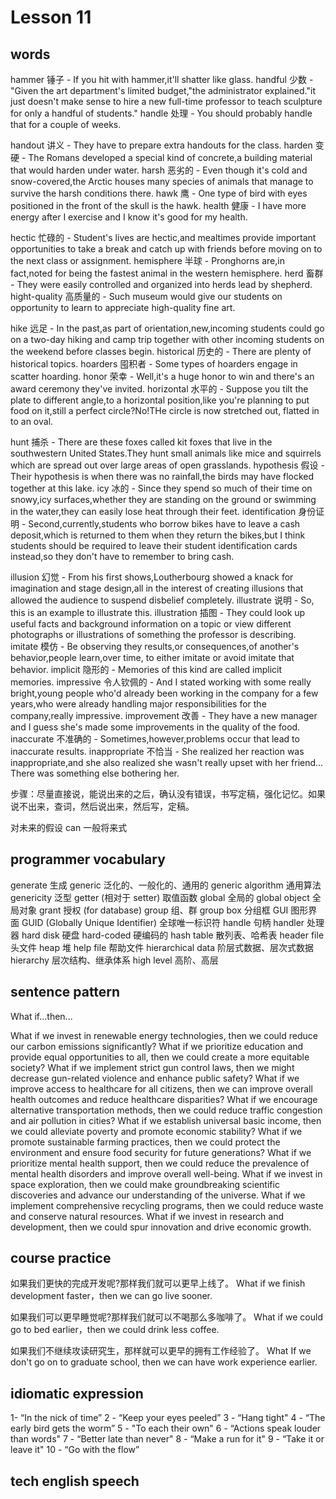 # Lesson 11

## words

<!-- p68 -->

hammer 锤子 - If you hit with hammer,it'll shatter like glass.
handful 少数 - "Given the art department's limited budget,"the administrator explained."it just doesn't make sense to hire a new full-time professor to teach sculpture for only a handful of students."
handle 处理 - You should probably handle that for a couple of weeks.

handout 讲义 - They have to prepare extra handouts for the class.
harden 变硬 - The Romans developed a special kind of concrete,a building material that would harden under water.
harsh 恶劣的 - Even though it's cold and snow-covered,the Arctic houses many species of animals that manage to survive the harsh conditions there.
hawk 鹰 - One type of bird with eyes positioned in the front of the skull is the hawk.
health 健康 - I have more energy after I exercise and I know it's good for my health.

hectic 忙碌的 - Student's lives are hectic,and mealtimes provide important opportunities to take a break and catch up with friends before moving on to the next class or assignment.
hemisphere 半球 - Pronghorns are,in fact,noted for being the fastest animal in the western hemisphere.
herd 畜群 - They were easily controlled and organized into herds lead by shepherd.
hight-quality 高质量的 - Such museum would give our students on opportunity to learn to appreciate high-quality fine art.

hike 远足 - In the past,as part of orientation,new,incoming students could go on a two-day hiking and camp trip together with other incoming students on the weekend before classes begin.
historical 历史的 - There are plenty of historical topics.
hoarders 囤积者 - Some types of hoarders engage in scatter hoarding.
honor 荣幸 - Well,it's a huge honor to win and there's an award ceremony they've invited.
horizontal 水平的 - Suppose you tilt the plate to different angle,to a horizontal position,like you're planning to put food on it,still a perfect circle?No!THe circle is now stretched out, flatted in to an oval.

hunt 捕杀 - There are these foxes called kit foxes that live in the southwestern United States.They hunt small animals like mice and squirrels which are spread out over large areas of open grasslands.
hypothesis 假设 - Their hypothesis is when there was no rainfall,the birds may have flocked together at this lake.
icy 冰的 - Since they spend so much of their time on snowy,icy surfaces,whether they are standing on the ground or swimming in the water,they can easily lose heat through their feet.
identification 身份证明 - Second,currently,students who borrow bikes have to leave a cash deposit,which is returned to them when they return the bikes,but I think students should be required to leave their student identification cards instead,so they don't have to remember to bring cash.

illusion 幻觉 - From his first shows,Loutherbourg showed a knack for imagination and stage design,all in the interest of creating illusions that allowed the audience to suspend disbelief completely.
illustrate 说明 - So, this is an example to illustrate this.
illustration 插图 - They could look up useful facts and background information on a topic or view different photographs or illustrations of something the professor is describing.
imitate 模仿 - Be observing they results,or consequences,of another's behavior,people learn,over time, to either imitate or avoid imitate that behavior.
implicit 隐形的 - Memories of this kind are called implicit memories.
impressive 令人钦佩的 - And I stated working with some really bright,young people who'd already been working in the company for a few years,who were already handling major responsibilities for the company,really impressive.
improvement 改善 - They have a new manager and I guess she's made some improvements in the quality of the food.
inaccurate 不准确的 - Sometimes,however,problems occur that lead to inaccurate results.
inappropriate 不恰当 - She realized her reaction was inappropriate,and she also realized she wasn't really upset with her friend... There was something else bothering her.

步骤：尽量直接说，能说出来的之后，确认没有错误，书写定稿，强化记忆。如果说不出来，查词，然后说出来，然后写，定稿。

对未来的假设 can 一般将来式

## programmer vocabulary

generate 生成
generic 泛化的、一般化的、通用的
generic algorithm 通用算法
genericity 泛型
getter (相对于 setter) 取值函数
global 全局的
global object 全局对象
grant 授权 (for database)
group 组、群
group box 分组框
GUI 图形界面
GUID (Globally Unique Identifier) 全球唯一标识符
handle 句柄
handler 处理器
hard disk 硬盘
hard-coded 硬编码的
hash table 散列表、哈希表
header file 头文件
heap 堆
help file 帮助文件
hierarchical data 阶层式数据、层次式数据
hierarchy 层次结构、继承体系
high level 高阶、高层

## sentence pattern

What if...then...

What if we invest in renewable energy technologies, then we could reduce our carbon emissions significantly?
What if we prioritize education and provide equal opportunities to all, then we could create a more equitable society?
What if we implement strict gun control laws, then we might decrease gun-related violence and enhance public safety?
What if we improve access to healthcare for all citizens, then we can improve overall health outcomes and reduce healthcare disparities?
What if we encourage alternative transportation methods, then we could reduce traffic congestion and air pollution in cities?
What if we establish universal basic income, then we could alleviate poverty and promote economic stability?
What if we promote sustainable farming practices, then we could protect the environment and ensure food security for future generations?
What if we prioritize mental health support, then we could reduce the prevalence of mental health disorders and improve overall well-being.
What if we invest in space exploration, then we could make groundbreaking scientific discoveries and advance our understanding of the universe.
What if we implement comprehensive recycling programs, then we could reduce waste and conserve natural resources. What if we invest in research and development, then we could spur innovation and drive economic growth.

## course practice

如果我们更快的完成开发呢?那样我们就可以更早上线了。
What if we finish development faster，then we can go live sooner.

如果我们可以更早睡觉呢?那样我们就可以不喝那么多咖啡了。
What if we could go to bed earlier，then we could drink less coffee.

如果我们不继续攻读研究生，那样就可以更早的拥有工作经验了。
What If we don't go on to graduate school, then we can have work experience earlier.

## idiomatic expression

1- “In the nick of time”
2 - “Keep your eyes peeled”
3 - “Hang tight"
4 - “The early bird gets the worm”
5 - "To each their own"
6 - “Actions speak louder than words" 7 - “Better late than never"
8 - “Make a run for it"
9 - “Take it or leave it"
10 - “Go with the flow”

## tech english speech
